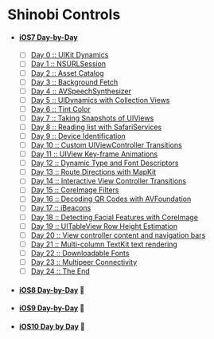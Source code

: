 # Shinobi Controls

- #### [iOS7 Day-by-Day](https://www.shinobicontrols.com/blog/introducing-ios7-day-by-day)
    - [ ] [Day 0 :: UIKit Dynamics](https://www.shinobicontrols.com/blog/posts/2013/09/19/ios7-day-by-day-day-0-uikit-dynamics/)
    - [ ] [Day 1 :: NSURLSession](https://www.shinobicontrols.com/blog/posts/2013/09/20/ios7-day-by-day-day-1-nsurlsession/)
    - [ ] [Day 2 :: Asset Catalog](https://www.shinobicontrols.com/blog/posts/2013/09/23/ios7-day-by-day-day-2-asset-catalog/)
    - [ ] [Day 3 :: Background Fetch](https://www.shinobicontrols.com/blog/posts/2013/09/24/ios7-day-by-day-day-3-background-fetch/)
    - [ ] [Day 4 :: AVSpeechSynthesizer]()
    - [ ] [Day 5 :: UIDynamics with Collection Views]()
    - [ ] [Day 6 :: Tint Color]()
    - [ ] [Day 7 :: Taking Snapshots of UIViews]()
    - [ ] [Day 8 :: Reading list with SafariServices]()
    - [ ] [Day 9 :: Device Identification]()
    - [ ] [Day 10 :: Custom UIViewController Transitions]()
    - [ ] [Day 11 :: UIView Key-frame Animations]()
    - [ ] [Day 12 :: Dynamic Type and Font Descriptors]()
    - [ ] [Day 13 :: Route Directions with MapKit]()
    - [ ] [Day 14 :: Interactive View Controller Transitions]()
    - [ ] [Day 15 :: CoreImage Filters]()
    - [ ] [Day 16 :: Decoding QR Codes with AVFoundation]()
    - [ ] [Day 17 :: iBeacons]()
    - [ ] [Day 18 :: Detecting Facial Features with CoreImage]()
    - [ ] [Day 19 :: UITableView Row Height Estimation]()
    - [ ] [Day 20 :: View controller content and navigation bars]()
    - [ ] [Day 21 :: Multi-column TextKit text rendering]()
    - [ ] [Day 22 :: Downloadable Fonts]()
    - [ ] [Day 23 :: Multipeer Connectivity]()
    - [ ] [Day 24 :: The End]()

- #### [iOS8 Day-by-Day](https://www.shinobicontrols.com/blog/introducing-ios8-day-by-day) :large_orange_diamond:
- #### [iOS9 Day-by-Day](https://www.shinobicontrols.com/blog/ios9-day-by-day-index) :large_orange_diamond:
- #### [iOS10 Day by Day](https://www.shinobicontrols.com/blog/ios-10-day-by-day-index) :large_orange_diamond:

